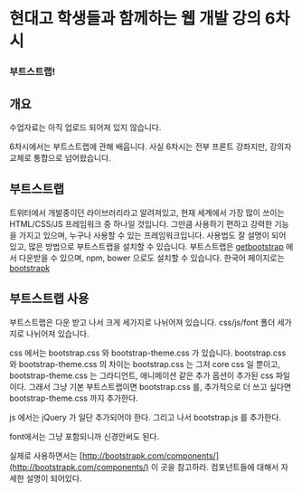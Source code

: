 # 현대고 학생들과 함께하는 웹 개발 강의 6차시

### 부트스트랩!

## 개요

수업자료는 아직 업로드 되어져 있지 않습니다.

6차시에서는 부트스트랩에 관해 배웁니다. 사실 6차시는 전부 프론트 강좌지만, 강의자 교체로 통합으로 넘어왔습니다.

## 부트스트랩

트위터에서 개발중이던 라이브러리라고 알려져있고, 현재 세계에서 가장 많이 쓰이는 HTML/CSS/JS 프레임워크 중 하나일 것입니다. 그만큼 사용하기 편하고 강력한 기능을 가지고 있으며, 누구나 사용할 수 있는 프레임워크입니다. 사용법도 잘 설명이 되어 있고, 많은 방법으로 부트스트랩을 설치할 수 있습니다. 부트스트랩은 [getbootstrap](http://getbootstrap.com/) 에서 다운받을 수 있으며, npm, bower 으로도 설치할 수 있습니다. 한국어 페이지로는 [bootstrapk](http://bootstrapk.com)

## 부트스트랩 사용

부트스트랩은 다운 받고 나서 크게 세가지로 나뉘어져 있습니다. css/js/font 폴더 세가지로 나뉘어져 있습니다.

 css 에서는 bootstrap.css 와 bootstrap-theme.css 가 있습니다. bootstrap.css 와 bootstrap-theme.css 의 차이는 bootstrap.css 는 그저 core css 일 뿐이고, bootstrap-theme.css 는 그라디언트, 애니메이션 같은 추가 옵션이 추가된 css 파일이다. 그래서 그냥 기본 부트스트랩이면 bootstrap.css 를, 추가적으로 더 쓰고 싶다면 bootstrap-theme.css 까지 추가한다.
 
 js 에서는 jQuery 가 일단 추가되어야 한다. 그리고 나서 bootstrap.js 를 추가한다.
 
  font에서는 그냥 포함되니까 신경안써도 된다.
  
 실제로 사용하면서는 [http://bootstrapk.com/components/](http://bootstrapk.com/components/) 이 곳을 참고하라. 컴포넌트들에 대해서 자세한 설명이 되어있다.